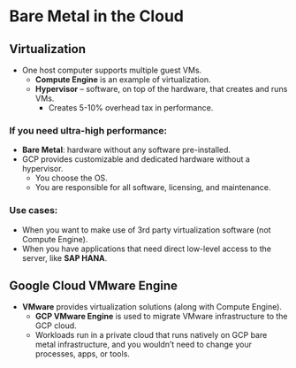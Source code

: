 # Bare Metal in the Cloud

## Virtualization
- One host computer supports multiple guest VMs.
  - **Compute Engine** is an example of virtualization.
  - **Hypervisor** – software, on top of the hardware, that creates and runs VMs.
    - Creates 5-10% overhead tax in performance.

### If you need ultra-high performance:
- **Bare Metal**: hardware without any software pre-installed.
- GCP provides customizable and dedicated hardware without a hypervisor.
  - You choose the OS.
  - You are responsible for all software, licensing, and maintenance.

### Use cases:
- When you want to make use of 3rd party virtualization software (not Compute Engine).
- When you have applications that need direct low-level access to the server, like **SAP HANA**.

## Google Cloud VMware Engine
- **VMware** provides virtualization solutions (along with Compute Engine).
  - **GCP VMware Engine** is used to migrate VMware infrastructure to the GCP cloud.
  - Workloads run in a private cloud that runs natively on GCP bare metal infrastructure, and you wouldn’t need to change your processes, apps, or tools.
